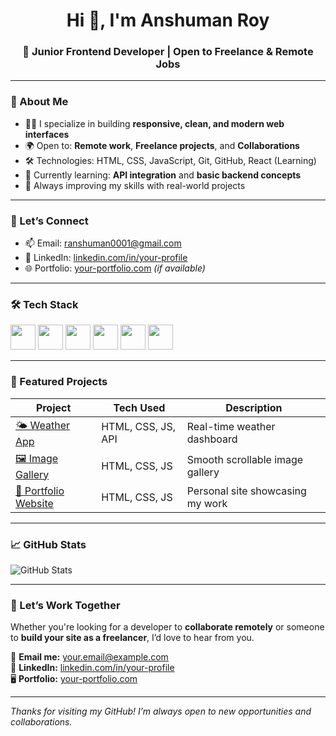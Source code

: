 

<h1 align="center">Hi 👋, I'm Anshuman Roy</h1>
<h3 align="center">🚀 Junior Frontend Developer | Open to Freelance & Remote Jobs</h3>

---

### 💼 About Me

- 👨‍💻 I specialize in building **responsive, clean, and modern web interfaces**
- 🌍 Open to: **Remote work**, **Freelance projects**, and **Collaborations**
- 🛠️ Technologies: HTML, CSS, JavaScript, Git, GitHub, React (Learning)
- 🔄 Currently learning: **API integration** and **basic backend concepts**
- 🧠 Always improving my skills with real-world projects

---

### 💬 Let’s Connect

- 📫 Email: ranshuman0001@gmail.com
- 🔗 LinkedIn: [linkedin.com/in/your-profile](https://www.linkedin.com/in/anshumanroy-dev/)
- 🌐 Portfolio: [your-portfolio.com](https://your-portfolio.com) *(if available)*

---

### 🛠️ Tech Stack
<p align="left">
  <img src="https://cdn.jsdelivr.net/gh/devicons/devicon/icons/html5/html5-original.svg" width="40" height="40"/>
  <img src="https://cdn.jsdelivr.net/gh/devicons/devicon/icons/css3/css3-original.svg" width="40" height="40"/>
  <img src="https://cdn.jsdelivr.net/gh/devicons/devicon/icons/javascript/javascript-original.svg" width="40" height="40"/>
  <img src="https://cdn.jsdelivr.net/gh/devicons/devicon/icons/react/react-original.svg" width="40" height="40"/>
  <img src="https://cdn.jsdelivr.net/gh/devicons/devicon/icons/git/git-original.svg" width="40" height="40"/>
  <img src="https://cdn.jsdelivr.net/gh/devicons/devicon/icons/github/github-original.svg" width="40" height="40"/>
</p>

---

### 🚀 Featured Projects

| Project | Tech Used | Description |
|--------|-----------|-------------|
| [🌤 Weather App](https://github.com/anshuman-roy/weather-app) | HTML, CSS, JS, API | Real-time weather dashboard |
| [🖼 Image Gallery](https://github.com/anshuman-roy/) | HTML, CSS, JS | Smooth scrollable image gallery |
| [💼 Portfolio Website](https://github.com/anshuman-roy/portfolio) | HTML, CSS, JS | Personal site showcasing my work |

---

### 📈 GitHub Stats

![GitHub Stats](https://github-readme-stats.vercel.app/api?username=anshuman-roy&show_icons=true&theme=tokyonight)

---

### 📢 Let’s Work Together

Whether you're looking for a developer to **collaborate remotely** or someone to **build your site as a freelancer**, I’d love to hear from you.

📧 **Email me:** your.email@example.com  
💼 **LinkedIn:** [linkedin.com/in/your-profile](https://linkedin.com/in/your-profile)  
🖥 **Portfolio:** [your-portfolio.com](https://your-portfolio.com)

---

*Thanks for visiting my GitHub! I’m always open to new opportunities and collaborations.*
